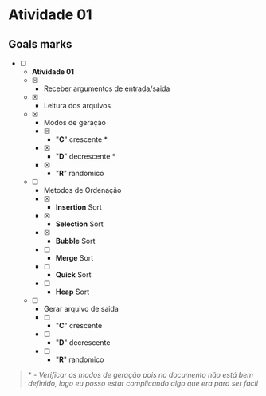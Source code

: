 # Atividade 01

## Goals marks

- [ ] - **Atividade 01**
  - [x] - Receber argumentos de entrada/saida
  - [x] - Leitura dos arquivos
  - [x] - Modos de geração
    - [x] - "**C**" crescente \*
    - [x] - "**D**" decrescente \*
    - [x] - "**R**" randomico
  - [ ] - Metodos de Ordenação  
    - [x] - **Insertion** Sort
    - [x] - **Selection** Sort
    - [x] - **Bubble** Sort
    - [ ] - **Merge** Sort
    - [ ] - **Quick** Sort
    - [ ] - **Heap** Sort
  - [ ] - Gerar arquivo de saida
    - [ ] - "**C**" crescente
    - [ ] - "**D**" decrescente
    - [ ] - "**R**" randomico  

> \* - *Verificar os modos de geração pois no documento não está  bem definido, logo eu posso estar complicando algo que era para ser facil*  
